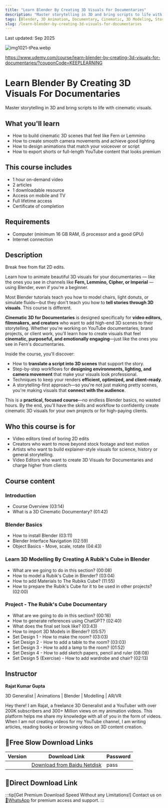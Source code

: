 ```yaml
---
title: "Learn Blender By Creating 3D Visuals For Documentaries"
description: "Master storytelling in 3D and bring scripts to life with cinematic visuals using Blender"
tags: [Blender, 3D Animation, Documentary, Cinematic, 3D Modeling, Storytelling]
slug: /learn-blender-by-creating-3d-visuals-for-documentaries
---
```


Last updated: Sep 2025

![img1021-tPea.webp](https://list.ucards.store/d/img/img1021-tPea.webp)

https://www.udemy.com/course/learn-blender-by-creating-3d-visuals-for-documentaries/?couponCode=KEEPLEARNING

# Learn Blender By Creating 3D Visuals For Documentaries

Master storytelling in 3D and bring scripts to life with cinematic visuals.

## What you'll learn

- How to build cinematic 3D scenes that feel like Fern or Lemmino
- How to create smooth camera movements and achieve good lighting
- How to design animations that match your voiceover or script
- How to export shorts or full-length YouTube content that looks premium

## This course includes

- 1 hour on-demand video
- 2 articles
- 1 downloadable resource
- Access on mobile and TV
- Full lifetime access
- Certificate of completion

## Requirements

- Computer (minimum 16 GB RAM, i5 processor and a good GPU)
- Internet connection

## Description

Break free from flat 2D edits.

Learn how to animate beautiful 3D visuals for your documentaries — like the ones you see in channels like **Fern, Lemmino, Cipher, or Imperial** — using Blender, even if you're a beginner.

Most Blender tutorials teach you how to model chairs, light donuts, or simulate fluids—but they don't teach you how to **tell stories through 3D visuals**. This course is different.

**Cinematic 3D for Documentaries** is designed specifically for **video editors, filmmakers, and creators** who want to add high-end 3D scenes to their storytelling. Whether you're working on YouTube documentaries, brand projects, or client work, you'll learn how to create visuals that feel **cinematic, purposeful, and emotionally engaging**—just like the ones you see in Fern's documentaries.

Inside the course, you'll discover:

- How to **translate a script into 3D scenes** that support the story.
- Step-by-step workflows for **designing environments, lighting, and camera movement** that make your visuals look professional.
- Techniques to keep your renders **efficient, optimized, and client-ready**.
- A storytelling-first approach—so you're not just making pretty scenes, you're making visuals that **connect with the audience**.

This is a **practical, focused course**—no endless Blender basics, no wasted hours. By the end, you'll have the skills and workflow to confidently create cinematic 3D visuals for your own projects or for high-paying clients.

## Who this course is for

- Video editors tired of boring 2D edits
- Creators who want to move beyond stock footage and text motion
- Artists who want to build explainer-style visuals for science, history or general storytelling.
- Video Editors who want to create 3D Visuals for Documentaries and charge higher from clients

## Course content

### Introduction
- Course Overview (03:14)
- What is a 3D Cinematic Documentary? (01:42)

### Blender Basics
- How to install Blender (03:11)
- Blender Interface Navigation (02:59)
- Object Basics - Move, scale, rotate (04:43)

### Learn 3D Modelling By Creating A Rubik's Cube in Blender
- What are we going to do in this section? (00:08)
- How to model a Rubik's Cube in Blender? (03:04)
- How to add Materials to The Rubiks Cube? (11:55)
- How to prepare the Rubik's Cube for it to be used in other projects? (02:00)

### Project - The Rubik's Cube Documentary
- What are we going to do in this section? (00:16)
- How to generate references using ChatGPT? (02:40)
- What does the final set look like? (03:43)
- How to import 3D Models in Blender? (05:57)
- Set Design 1 - How to make the room? (03:03)
- Set Design 2 - How to add a table to the room? (03:03)
- Set Design 3 - How to add a lamp to the room? (01:52)
- Set Design 4 - How to add sketch papers, pencil and ruler (08:08)
- Set Design 5 (Exercise) - How to add wardrobe and chair? (02:13)

## Instructor

**Rajat Kumar Gupta**

3D Generalist | Animations | Blender | Modelling | AR/VR

Hey there! I am Rajat, a freelance 3D Generalist and a YouTuber with over 200K subscribers and 300+ Million views on my animation videos. This platform helps me share my knowledge with all of you in the form of videos. When I am not creating videos for my YouTube channel, I am writing articles, reading books or browsing videos on 3D content creation.

## 🐌Free Slow Download Links
| Version | Download Link | Password |
|--------|---------------|----------|
| | [Download from Baidu Netdisk](https://pan.baidu.com/s/link) | pass |

## 🚀Direct Download Link
:::tip[Get Premium Download Speed Without any Limitations!]
Contact us on [💬WhatsApp](https://wa.me/+8613237610083) for premium access and support.
:::